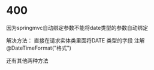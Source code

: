 # 400

因为springmvc自动绑定参数不能将date类型的参数自动绑定

解决方法：
  直接在请求实体类里面将DATE 类型的字段 注解 @DateTimeFormat("格式")

  还有其他两种方法

























#
